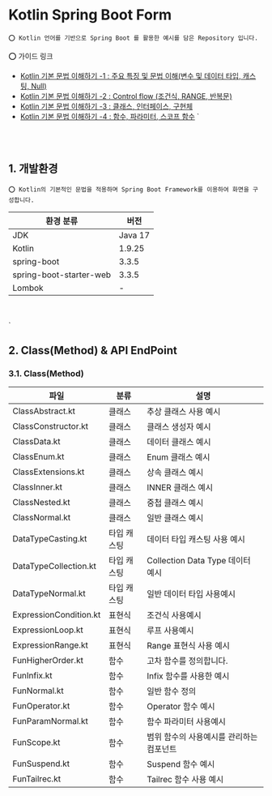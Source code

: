 # Kotlin Spring Boot Form

    ⭕️ Kotlin 언어를 기반으로 Spring Boot 를 활용한 예시를 담은 Repository 입니다.

⭕️ 가이드 링크

- [Kotlin 기본 문법 이해하기 -1 : 주요 특징 및 문법 이해(변수 및 데이터 타입, 캐스팅, Null)](https://adjh54.tistory.com/607)
- [Kotlin 기본 문법 이해하기 -2 : Control flow (조건식, RANGE, 반복문)](https://adjh54.tistory.com/608)
- [Kotlin 기본 문법 이해하기 -3 : 클래스, 인터페이스, 구현체](https://adjh54.tistory.com/609)
- [Kotlin 기본 문법 이해하기 -4 : 함수, 파라미터, 스코프 함수](https://adjh54.tistory.com/610
  )
`
<br/>
<br/>

## 1. 개발환경

    ⭕️ Kotlin의 기본적인 문법을 적용하며 Spring Boot Framework를 이용하여 화면을 구성합니다.

| 환경 분류                   | 버전      |
|-------------------------|---------|
| JDK                     | Java 17 |
| Kotlin                  | 1.9.25  |
| spring-boot             | 3.3.5   |
| spring-boot-starter-web | 3.3.5   |
| Lombok                  | -       |

<br/>
<br/>`

## 2. Class(Method) & API EndPoint

### 3.1. Class(Method)

| 파일                     | 분류     | 설명                          |
|------------------------|--------|-----------------------------|
| ClassAbstract.kt       | 클래스    | 추상 클래스 사용 예시                |
| ClassConstructor.kt    | 클래스    | 클래스 생성자 예시                  |
| ClassData.kt           | 클래스    | 데이터 클래스 예시                  |
| ClassEnum.kt           | 클래스    | Enum 클래스 예시                 |
| ClassExtensions.kt     | 클래스    | 상속 클래스 예시                   |
| ClassInner.kt          | 클래스    | INNER 클래스 예시                |
| ClassNested.kt         | 클래스    | 중첩 클래스 예시                   |
| ClassNormal.kt         | 클래스    | 일반 클래스 예시                   |
| DataTypeCasting.kt     | 타입 캐스팅 | 데이터 타입 캐스팅 사용 예시            |
| DataTypeCollection.kt  | 타입 캐스팅 | Collection Data Type 데이터 예시 |
| DataTypeNormal.kt      | 타입 캐스팅 | 일반 데이터 타입 사용예시              |
| ExpressionCondition.kt | 표현식    | 조건식 사용예시                    |
| ExpressionLoop.kt      | 표현식    | 루프 사용예시                     |
| ExpressionRange.kt     | 표현식    | Range 표현식 사용 예시             |
| FunHigherOrder.kt      | 함수     | 고차 함수를 정의합니다.               |
| FunInfix.kt            | 함수     | Infix 함수를 사용한 예시            |
| FunNormal.kt           | 함수     | 일반 함수 정의                    |
| FunOperator.kt         | 함수     | Operator 함수 예시              |
| FunParamNormal.kt      | 함수     | 함수 파라미터 사용예시                |
| FunScope.kt            | 함수     | 범위 함수의 사용예시를 관리하는 컴포넌트      |
| FunSuspend.kt          | 함수     | Suspend 함수 예시               |
| FunTailrec.kt          | 함수     | Tailrec 함수 사용 예시            |







